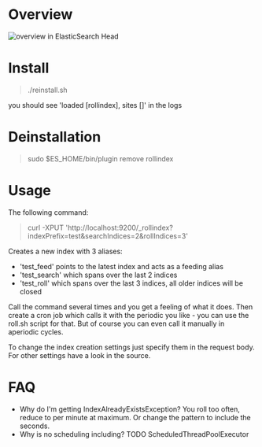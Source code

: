 # Overview

![overview in ElasticSearch Head](https://raw.github.com/karussell/elasticsearch-rollindex/master/rollindex.png)

# Install

> ./reinstall.sh

you should see 'loaded [rollindex], sites []' in the logs

# Deinstallation

> sudo $ES_HOME/bin/plugin remove rollindex

# Usage

The following command:
> curl -XPUT 'http://localhost:9200/_rollindex?indexPrefix=test&searchIndices=2&rollIndices=3'

Creates a new index with 3 aliases: 
 * 'test_feed' points to the latest index and acts as a feeding alias
 * 'test_search' which spans over the last 2 indices
 * 'test_roll' which spans over the last 3 indices, all older indices will be closed

Call the command several times and you get a feeling of what it does.
Then create a cron job which calls it with the periodic you like - you can use the roll.sh script for that.
But of course you can even
call it manually in aperiodic cycles.

To change the index creation settings just specify them in the request body. For other settings have a look in the source.

# FAQ

 * Why do I'm getting IndexAlreadyExistsException? You roll too often, reduce to per minute at maximum. 
   Or change the pattern to include the seconds.
 * Why is no scheduling including? TODO ScheduledThreadPoolExecutor